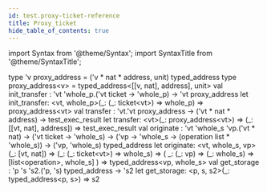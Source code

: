 ```yaml
---
id: test.proxy-ticket-reference
title: Proxy_ticket
hide_table_of_contents: true
---
```

import Syntax from '@theme/Syntax';
import SyntaxTitle from '@theme/SyntaxTitle';



<SyntaxTitle syntax="cameligo">
type &#39;v proxy&#95;address = (&#39;v * nat * address, unit) typed&#95;address
</SyntaxTitle>
<SyntaxTitle syntax="jsligo">
type proxy&#95;address&lt;v&gt; = typed&#95;address&lt;[[v, nat], address], unit&gt;
</SyntaxTitle>

<SyntaxTitle syntax="cameligo">
val init&#95;transfer : &#39;vt &#39;whole&#95;p.(&#39;vt ticket -&gt; &#39;whole&#95;p) -&gt; &#39;vt proxy&#95;address
</SyntaxTitle>
<SyntaxTitle syntax="jsligo">
let init&#95;transfer: &lt;vt, whole&#95;p&gt;(&#95;: (&#95;: ticket&lt;vt&gt;) =&gt; whole&#95;p) =&gt; proxy&#95;address&lt;vt&gt;
</SyntaxTitle>

<SyntaxTitle syntax="cameligo">
val transfer : &#39;vt.&#39;vt proxy&#95;address -&gt; (&#39;vt * nat * address) -&gt; test&#95;exec&#95;result
</SyntaxTitle>
<SyntaxTitle syntax="jsligo">
let transfer: &lt;vt&gt;(&#95;: proxy&#95;address&lt;vt&gt;) =&gt; (&#95;: [[vt, nat], address]) =&gt; test&#95;exec&#95;result
</SyntaxTitle>

<SyntaxTitle syntax="cameligo">
val originate :
  &#39;vt
  &#39;whole&#95;s
  &#39;vp.(&#39;vt * nat) -&gt;
  (&#39;vt ticket -&gt; &#39;whole&#95;s) -&gt; (&#39;vp -&gt; &#39;whole&#95;s -&gt; (operation list * &#39;whole&#95;s)) -&gt; (&#39;vp, &#39;whole&#95;s) typed&#95;address
</SyntaxTitle>
<SyntaxTitle syntax="jsligo">
let originate:
  &lt;vt, whole&#95;s, vp&gt;(&#95;: [vt, nat]) =&gt; (&#95;: (&#95;: ticket&lt;vt&gt;) =&gt; whole&#95;s) =&gt; (
    &#95;: (&#95;: vp) =&gt; (&#95;: whole&#95;s) =&gt; [list&lt;operation&gt;, whole&#95;s]
  ) =&gt; typed&#95;address&lt;vp, whole&#95;s&gt;
</SyntaxTitle>

<SyntaxTitle syntax="cameligo">
val get&#95;storage : &#39;p &#39;s &#39;s2.(&#39;p, &#39;s) typed&#95;address -&gt; &#39;s2
</SyntaxTitle>
<SyntaxTitle syntax="jsligo">
let get&#95;storage: &lt;p, s, s2&gt;(&#95;: typed&#95;address&lt;p, s&gt;) =&gt; s2
</SyntaxTitle>
